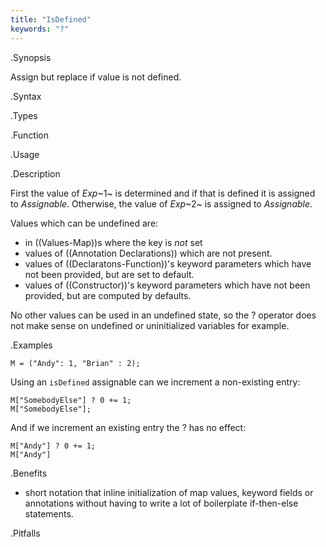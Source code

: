 ```yaml
---
title: "IsDefined"
keywords: "?"
---
```


.Synopsis

Assign but replace if value is not defined.

.Syntax

.Types

.Function
       
.Usage

.Description

First the value of _Exp_~1~ is determined and if that is defined it is assigned to _Assignable_. 
Otherwise, the value of _Exp_~2~ is assigned to _Assignable_.

Values which can be undefined are:
* in ((Values-Map))s where the key is _not_ set
* values of ((Annotation Declarations)) which are not present.
* values of ((Declaratons-Function))'s keyword parameters which have not been provided, but are set to default.
* values of ((Constructor))'s keyword parameters which have not been provided, but are computed by defaults.

No other values can be used in an undefined state, so the ? operator does not make sense on undefined or uninitialized variables for example.

.Examples
```rascal-shell
M = ("Andy": 1, "Brian" : 2);
```
Using an `isDefined` assignable can we increment a non-existing entry:
```rascal-shell,continue
M["SomebodyElse"] ? 0 += 1;
M["SomebodyElse"];
```
And if we increment an existing entry the ? has no effect:
```rascal-shell,continue
M["Andy"] ? 0 += 1;
M["Andy"]
```

.Benefits

* short notation that inline initialization of map values, keyword fields or annotations without having to write a lot of boilerplate if-then-else statements. 

.Pitfalls

